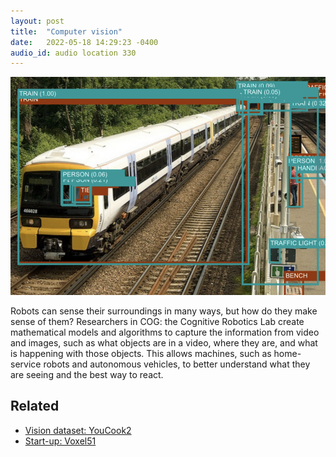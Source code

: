 ```yaml
---
layout: post
title:  "Computer vision"
date:   2022-05-18 14:29:23 -0400
audio_id: audio location 330
---
```


<div class="audio-player">
   <!-- this is where the player will be injected -->
</div>

![Results showing how a computer interprets the objects in an image](/assets/images/330-computer-vision.jpg)

Robots can sense their surroundings in many ways, but how do they make sense of them? Researchers in COG: the Cognitive Robotics Lab create mathematical models and algorithms to capture the information from video and images, such as what objects are in a video, where they are, and what is happening with those objects. This allows machines, such as home-service robots and autonomous vehicles, to better understand what they are seeing and the best way to react.

## Related
* [Vision dataset: YouCook2](http://youcook2.eecs.umich.edu/explore)
* [Start-up: Voxel51](https://voxel51.com)




<script type="text/javascript">

 const player = new Shikwasa({
   container: () => document.querySelector('.audio-player'),
   audio: {
     title: 'Computer vision',
     artist: 'audio location 330',
     cover: '/assets/images/330-computer-vision.jpg',
     src: '/assets/audio/140-robot-garden.mp3',
   },
   // fixed: {
   //   type: 'static',
   // }
 })

 </script>
